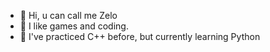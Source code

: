 - 👋 Hi, u can call me Zelo
- 👀 I like games and coding.
- 🌱 I've practiced C++ before, but currently learning Python

<!---
ZeloZalis/ZeloZalis is a ✨ special ✨ repository because its `README.md` (this file) appears on your GitHub profile.
You can click the Preview link to take a look at your changes.
--->
